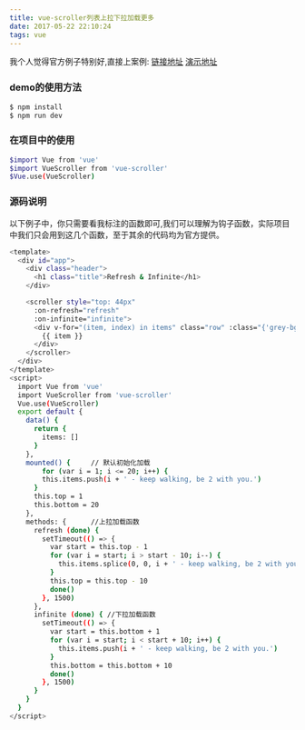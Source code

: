 ```yaml
---
title: vue-scroller列表上拉下拉加载更多
date: 2017-05-22 22:10:24
tags: vue
---
```


我个人觉得官方例子特别好,直接上案例: [链接地址](https://github.com/wangdahoo/vue-scroller-demo)   [演示地址](https://wangdahoo.github.io/vue-scroller/#/)
### demo的使用方法
``` bash
$ npm install
$ npm run dev
```
### 在项目中的使用
``` bash
$import Vue from 'vue'
$import VueScroller from 'vue-scroller'
$Vue.use(VueScroller)

```

### 源码说明
以下例子中，你只需要看我标注的函数即可,我们可以理解为钩子函数，实际项目中我们只会用到这几个函数，至于其余的代码均为官方提供。
``` bash
<template>
  <div id="app">
    <div class="header">
      <h1 class="title">Refresh & Infinite</h1>
    </div>

    <scroller style="top: 44px"
      :on-refresh="refresh"
      :on-infinite="infinite">
      <div v-for="(item, index) in items" class="row" :class="{'grey-bg': index % 2 == 0}">
        {{ item }}
      </div>
    </scroller>
  </div>
</template>
<script>
  import Vue from 'vue'
  import VueScroller from 'vue-scroller'
  Vue.use(VueScroller)
  export default {
    data() {
      return {
        items: []
      }
    },
    mounted() {		// 默认初始化加载 
    	for (var i = 1; i <= 20; i++) {
        this.items.push(i + ' - keep walking, be 2 with you.')
      }
      this.top = 1
      this.bottom = 20
    },
    methods: {      //上拉加载函数  
      refresh (done) {
        setTimeout(() => {
          var start = this.top - 1
          for (var i = start; i > start - 10; i--) {
            this.items.splice(0, 0, i + ' - keep walking, be 2 with you.')
          }
          this.top = this.top - 10
          done()
        }, 1500)
      },
      infinite (done) { //下拉加载函数 
        setTimeout(() => {
          var start = this.bottom + 1
          for (var i = start; i < start + 10; i++) {
            this.items.push(i + ' - keep walking, be 2 with you.')
          }
          this.bottom = this.bottom + 10
          done()
        }, 1500)
      }
    }
  }
</script>
```
